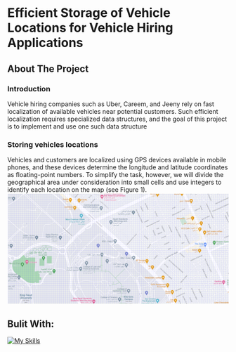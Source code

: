 ﻿# Efficient Storage of Vehicle Locations for Vehicle Hiring Applications
 
<!-- introduction -->
## About The Project
### Introduction
Vehicle hiring companies such as Uber, Careem, and Jeeny rely on fast localization of available vehicles near potential customers. Such efficient localization requires specialized data structures, and the goal of this project is to implement and use one such data structure
### Storing vehicles locations
Vehicles and customers are localized using GPS devices available in mobile phones, and these devices determine
the longitude and latitude coordinates as floating-point numbers. To simplify the task, however, we will divide the
geographical area under consideration into small cells and use integers to identify each location on the map (see Figure
1).
<img src="image1.png" alt="Alt text" title="Optional title">

<!-- technology -->
## Bulit With:
[![My Skills](https://skillicons.dev/icons?i=java)](https://skillicons.dev)

